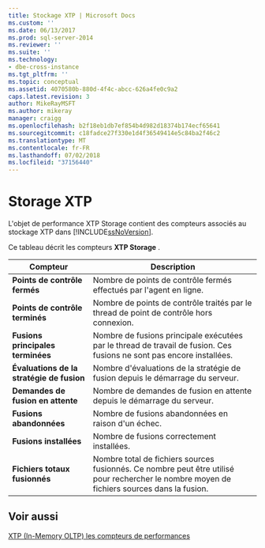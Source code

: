 ```yaml
---
title: Stockage XTP | Microsoft Docs
ms.custom: ''
ms.date: 06/13/2017
ms.prod: sql-server-2014
ms.reviewer: ''
ms.suite: ''
ms.technology:
- dbe-cross-instance
ms.tgt_pltfrm: ''
ms.topic: conceptual
ms.assetid: 4070580b-880d-4f4c-abcc-626a4fe0c9a2
caps.latest.revision: 3
author: MikeRayMSFT
ms.author: mikeray
manager: craigg
ms.openlocfilehash: b2f18eb1db7ef854b4d982d18374b174ecf65641
ms.sourcegitcommit: c18fadce27f330e1d4f36549414e5c84ba2f46c2
ms.translationtype: MT
ms.contentlocale: fr-FR
ms.lasthandoff: 07/02/2018
ms.locfileid: "37156440"
---
```

# <a name="xtp-storage"></a>Storage XTP
  L'objet de performance XTP Storage contient des compteurs associés au stockage XTP dans [!INCLUDE[ssNoVersion](../../includes/ssnoversion-md.md)].  
  
 Ce tableau décrit les compteurs **XTP Storage** .  
  
|Compteur|Description|  
|-------------|-----------------|  
|**Points de contrôle fermés**|Nombre de points de contrôle fermés effectués par l'agent en ligne.|  
|**Points de contrôle terminés**|Nombre de points de contrôle traités par le thread de point de contrôle hors connexion.|  
|**Fusions principales terminées**|Nombre de fusions principale exécutées par le thread de travail de fusion. Ces fusions ne sont pas encore installées.|  
|**Évaluations de la stratégie de fusion**|Nombre d'évaluations de la stratégie de fusion depuis le démarrage du serveur.|  
|**Demandes de fusion en attente**|Nombre de demandes de fusion en attente depuis le démarrage du serveur.|  
|**Fusions abandonnées**|Nombre de fusions abandonnées en raison d'un échec.|  
|**Fusions installées**|Nombre de fusions correctement installées.|  
|**Fichiers totaux fusionnés**|Nombre total de fichiers sources fusionnés. Ce nombre peut être utilisé pour rechercher le nombre moyen de fichiers sources dans la fusion.|  
  
## <a name="see-also"></a>Voir aussi  
 [XTP &#40;In-Memory OLTP&#41; les compteurs de performances](../../integration-services/performance/performance-counters.md)  
  
  
